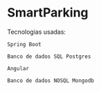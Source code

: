 # SmartParking

Tecnologias usadas:

    Spring Boot
    
    Banco de dados SQL Postgres

    Angular
    
    Banco de dados NOSQL Mongodb
    
    
    
